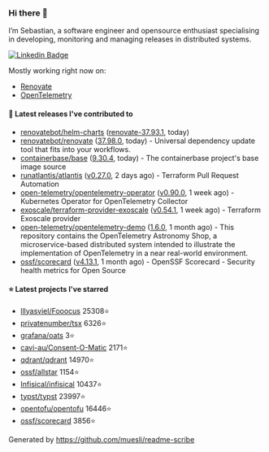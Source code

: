 ### Hi there 👋

I’m Sebastian, a software engineer and opensource enthusiast specialising in developing, monitoring and managing releases in distributed systems.

[![Linkedin Badge](https://img.shields.io/badge/-LinkedIn-blue?style=flat&logo=Linkedin&logoColor=white&link=https://www.linkedin.com/in/sebastian-poxhofer/)](https://www.linkedin.com/in/sebastian-poxhofer/)

Mostly working right now on:
- [Renovate](https://github.com/renovatebot/renovate)
- [OpenTelemetry](https://github.com/open-telemetry)



#### 🚀 Latest releases I've contributed to

- [renovatebot/helm-charts](https://github.com/renovatebot/helm-charts) ([renovate-37.93.1](https://github.com/renovatebot/helm-charts/releases/tag/renovate-37.93.1), today)
- [renovatebot/renovate](https://github.com/renovatebot/renovate) ([37.98.0](https://github.com/renovatebot/renovate/releases/tag/37.98.0), today) - Universal dependency update tool that fits into your workflows.
- [containerbase/base](https://github.com/containerbase/base) ([9.30.4](https://github.com/containerbase/base/releases/tag/9.30.4), today) - The containerbase project&#39;s base image source
- [runatlantis/atlantis](https://github.com/runatlantis/atlantis) ([v0.27.0](https://github.com/runatlantis/atlantis/releases/tag/v0.27.0), 2 days ago) - Terraform Pull Request Automation
- [open-telemetry/opentelemetry-operator](https://github.com/open-telemetry/opentelemetry-operator) ([v0.90.0](https://github.com/open-telemetry/opentelemetry-operator/releases/tag/v0.90.0), 1 week ago) - Kubernetes Operator for OpenTelemetry Collector
- [exoscale/terraform-provider-exoscale](https://github.com/exoscale/terraform-provider-exoscale) ([v0.54.1](https://github.com/exoscale/terraform-provider-exoscale/releases/tag/v0.54.1), 1 week ago) - Terraform Exoscale provider
- [open-telemetry/opentelemetry-demo](https://github.com/open-telemetry/opentelemetry-demo) ([1.6.0](https://github.com/open-telemetry/opentelemetry-demo/releases/tag/1.6.0), 1 month ago) - This repository contains the OpenTelemetry Astronomy Shop, a microservice-based distributed system intended to illustrate the implementation of OpenTelemetry in a near real-world environment.
- [ossf/scorecard](https://github.com/ossf/scorecard) ([v4.13.1](https://github.com/ossf/scorecard/releases/tag/v4.13.1), 1 month ago) - OpenSSF Scorecard - Security health metrics for Open Source

#### ⭐ Latest projects I've starred

- [lllyasviel/Fooocus](https://github.com/lllyasviel/Fooocus) 25308⭐
- [privatenumber/tsx](https://github.com/privatenumber/tsx) 6326⭐
- [grafana/oats](https://github.com/grafana/oats) 3⭐
- [cavi-au/Consent-O-Matic](https://github.com/cavi-au/Consent-O-Matic) 2171⭐
- [qdrant/qdrant](https://github.com/qdrant/qdrant) 14970⭐
- [ossf/allstar](https://github.com/ossf/allstar) 1154⭐
- [Infisical/infisical](https://github.com/Infisical/infisical) 10437⭐
- [typst/typst](https://github.com/typst/typst) 23997⭐
- [opentofu/opentofu](https://github.com/opentofu/opentofu) 16446⭐
- [ossf/scorecard](https://github.com/ossf/scorecard) 3856⭐



Generated by https://github.com/muesli/readme-scribe
